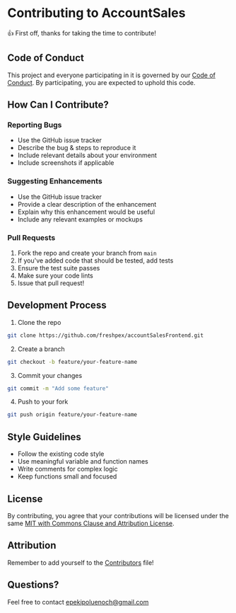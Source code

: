 # Contributing to AccountSales

👍 First off, thanks for taking the time to contribute!

## Code of Conduct

This project and everyone participating in it is governed by our [Code of Conduct](CODE_OF_CONDUCT.md). By participating, you are expected to uphold this code.

## How Can I Contribute?

### Reporting Bugs

- Use the GitHub issue tracker
- Describe the bug & steps to reproduce it
- Include relevant details about your environment
- Include screenshots if applicable

### Suggesting Enhancements

- Use the GitHub issue tracker
- Provide a clear description of the enhancement
- Explain why this enhancement would be useful
- Include any relevant examples or mockups

### Pull Requests

1. Fork the repo and create your branch from `main`
2. If you've added code that should be tested, add tests
3. Ensure the test suite passes
4. Make sure your code lints
5. Issue that pull request!

## Development Process

1. Clone the repo

```bash
git clone https://github.com/freshpex/accountSalesFrontend.git
```

2. Create a branch

```bash
git checkout -b feature/your-feature-name
```

3. Commit your changes

```bash
git commit -m "Add some feature"
```

4. Push to your fork

```bash
git push origin feature/your-feature-name
```

## Style Guidelines

- Follow the existing code style
- Use meaningful variable and function names
- Write comments for complex logic
- Keep functions small and focused

## License

By contributing, you agree that your contributions will be licensed under the same [MIT with Commons Clause and Attribution License](LICENSE).

## Attribution

Remember to add yourself to the [Contributors](CONTRIBUTORS.md) file!

## Questions?

Feel free to contact epekipoluenoch@gmail.com
